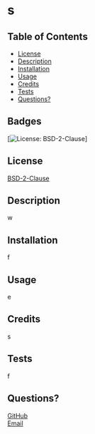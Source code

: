# s

## Table of Contents 
* [License](#license)
* [Description](#description)
* [Installation](#installation)
* [Usage](#usage)
* [Credits](#credits)
* [Tests](#tests)
* [Questions?](#questions)

## Badges
[![License: BSD-2-Clause](https://img.shields.io/badge/License-BSD-2-Clause-undefined.svg)]
    

## License
[BSD-2-Clause](https://opensource.org/licenses/BSD-2-Clause)

## Description
w

## Installation
f

## Usage
e

## Credits
s

## Tests
f

## Questions?
[GitHub](https://github.com/v)  
[Email](mailto:f)